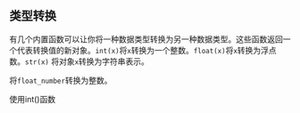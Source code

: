 ## 类型转换

有几个内置函数可以让你将一种数据类型转换为另一种数据类型。这些函数返回一个代表转换值的新对象。`int(x)`将`x`转换为一个整数。`float(x)`将`x`转换为浮点数。`str(x)` 将对象`x`转换为字符串表示。 
  
将`float_number`转换为整数。 

<div class="hint">使用int()函数</div>
